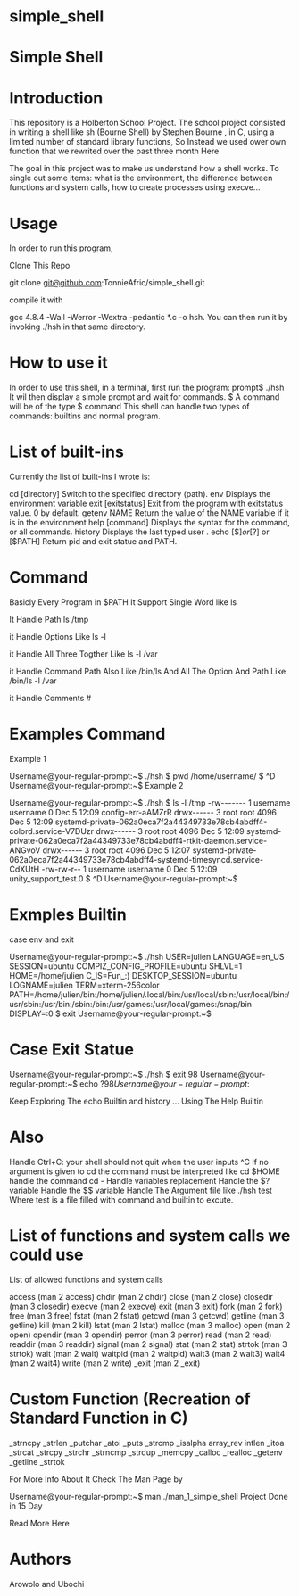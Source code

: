 # simple_shell
# Simple Shell
# Introduction
This repository is a Holberton School Project. The school project consisted in writing a shell like sh (Bourne Shell) by Stephen Bourne , in C, using a limited number of standard library functions, So Instead we used ower own function that we rewrited over the past three month Here

The goal in this project was to make us understand how a shell works. To single out some items: what is the environment, the difference between functions and system calls, how to create processes using execve...

# Usage
In order to run this program,

Clone This Repo

git clone git@github.com:TonnieAfric/simple_shell.git

compile it with

gcc 4.8.4 -Wall -Werror -Wextra -pedantic *.c -o hsh.
You can then run it by invoking ./hsh in that same directory.

# How to use it
In order to use this shell, in a terminal, first run the program:
prompt$ ./hsh
It wil then display a simple prompt and wait for commands.
$
A command will be of the type $ command
This shell can handle two types of commands: builtins and normal program.

# List of built-ins
Currently the list of built-ins I wrote is:

cd [directory]
Switch to the specified directory (path).
env
Displays the environment variable
exit [exitstatus]
Exit from the program with exitstatus value. 0 by default.
getenv NAME
Return the value of the NAME variable if it is in the environment
help [command]
Displays the syntax for the command, or all commands.
history
Displays the last typed user .
echo [$$] or [$?] or [$PATH] Return pid and exit statue and PATH.

# Command
Basicly Every Program in $PATH It Support Single Word like ls

It Handle Path ls /tmp

it Handle Options Like ls -l

it Handle All Three Togther Like ls -l /var

it Handle Command Path Also Like /bin/ls And All The Option And Path Like /bin/ls -l /var

it Handle Comments #

# Examples Command
Example 1

Username@your-regular-prompt:~$ ./hsh
$ pwd
/home/username/
$ ^D
Username@your-regular-prompt:~$
Example 2

Username@your-regular-prompt:~$ ./hsh
$ ls -l /tmp 
-rw------- 1 username username    0 Dec  5 12:09 config-err-aAMZrR
drwx------ 3 root   root   4096 Dec  5 12:09 systemd-private-062a0eca7f2a44349733e78cb4abdff4-colord.service-V7DUzr
drwx------ 3 root   root   4096 Dec  5 12:09 systemd-private-062a0eca7f2a44349733e78cb4abdff4-rtkit-daemon.service-ANGvoV
drwx------ 3 root   root   4096 Dec  5 12:07 systemd-private-062a0eca7f2a44349733e78cb4abdff4-systemd-timesyncd.service-CdXUtH
-rw-rw-r-- 1 username username    0 Dec  5 12:09 unity_support_test.0
$ ^D
Username@your-regular-prompt:~$
# Exmples Builtin
case env and exit

Username@your-regular-prompt:~$ ./hsh
USER=julien
LANGUAGE=en_US
SESSION=ubuntu
COMPIZ_CONFIG_PROFILE=ubuntu
SHLVL=1
HOME=/home/julien
C_IS=Fun_:)
DESKTOP_SESSION=ubuntu
LOGNAME=julien
TERM=xterm-256color
PATH=/home/julien/bin:/home/julien/.local/bin:/usr/local/sbin:/usr/local/bin:/usr/sbin:/usr/bin:/sbin:/bin:/usr/games:/usr/local/games:/snap/bin
DISPLAY=:0
$ exit
Username@your-regular-prompt:~$ 

# Case Exit Statue

Username@your-regular-prompt:~$ ./hsh
$ exit 98
Username@your-regular-prompt:~$ echo $?
98
Username@your-regular-prompt:~$

Keep Exploring The echo Builtin and history ... Using The Help Builtin

# Also
Handle Ctrl+C: your shell should not quit when the user inputs ^C
If no argument is given to cd the command must be interpreted like cd $HOME
handle the command cd -
Handle variables replacement
Handle the $? variable
Handle the $$ variable
Handle The Argument file like ./hsh test Where test is a file filled with command and builtin to excute.

# List of functions and system calls we could use

List of allowed functions and system calls

access (man 2 access)
chdir (man 2 chdir)
close (man 2 close)
closedir (man 3 closedir)
execve (man 2 execve)
exit (man 3 exit)
fork (man 2 fork)
free (man 3 free)
fstat (man 2 fstat)
getcwd (man 3 getcwd)
getline (man 3 getline)
kill (man 2 kill)
lstat (man 2 lstat)
malloc (man 3 malloc)
open (man 2 open)
opendir (man 3 opendir)
perror (man 3 perror)
read (man 2 read)
readdir (man 3 readdir)
signal (man 2 signal)
stat (man 2 stat)
strtok (man 3 strtok)
wait (man 2 wait)
waitpid (man 2 waitpid)
wait3 (man 2 wait3)
wait4 (man 2 wait4)
write (man 2 write)
_exit (man 2 _exit)

# Custom Function (Recreation of Standard Function in C)
_strncpy
_strlen
_putchar
_atoi
_puts
_strcmp
_isalpha
array_rev
intlen
_itoa
_strcat
_strcpy
_strchr
_strncmp
_strdup
_memcpy
_calloc
_realloc
_getenv
_getline
_strtok

For More Info About It Check The Man Page by

Username@your-regular-prompt:~$ man ./man_1_simple_shell
Project Done in 15 Day

Read More Here
# Authors
Arowolo and Ubochi

